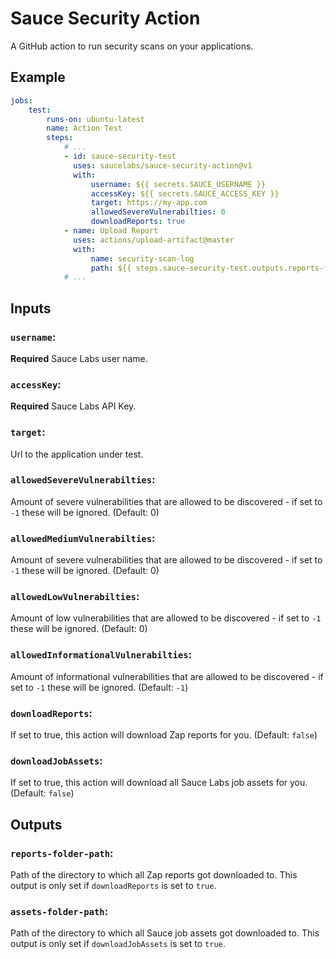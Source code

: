 # Sauce Security Action

A GitHub action to run security scans on your applications.

## Example

```yaml
jobs:
    test:
        runs-on: ubuntu-latest
        name: Action Test
        steps:
            # ...
            - id: sauce-security-test
              uses: saucelabs/sauce-security-action@v1
              with:
                  username: ${{ secrets.SAUCE_USERNAME }}
                  accessKey: ${{ secrets.SAUCE_ACCESS_KEY }}
                  target: https://my-app.com
                  allowedSevereVulnerabilties: 0
                  downloadReports: true
            - name: Upload Report
              uses: actions/upload-artifact@master
              with:
                  name: security-scan-log
                  path: ${{ steps.sauce-security-test.outputs.reports-folder-path }}
            # ...
```

## Inputs

### `username`:

**Required** Sauce Labs user name.

### `accessKey`:

**Required** Sauce Labs API Key.

### `target`:

Url to the application under test.

### `allowedSevereVulnerabilties`:

Amount of severe vulnerabilities that are allowed to be discovered - if set to `-1` these will be ignored. (Default: 0)

### `allowedMediumVulnerabilties`:

Amount of severe vulnerabilities that are allowed to be discovered - if set to `-1` these will be ignored. (Default: 0)

### `allowedLowVulnerabilties`:

Amount of low vulnerabilities that are allowed to be discovered - if set to `-1` these will be ignored. (Default: 0)

### `allowedInformationalVulnerabilties`:

Amount of informational vulnerabilities that are allowed to be discovered - if set to `-1` these will be ignored. (Default: `-1`)

### `downloadReports`:

If set to true, this action will download Zap reports for you. (Default: `false`)

### `downloadJobAssets`:

If set to true, this action will download all Sauce Labs job assets for you. (Default: `false`)

## Outputs

### `reports-folder-path`:
Path of the directory to which all Zap reports got downloaded to. This output is only set if `downloadReports` is set to `true`.

### `assets-folder-path`:

Path of the directory to which all Sauce job assets got downloaded to. This output is only set if `downloadJobAssets` is set to `true`.
